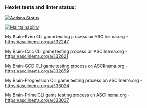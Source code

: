 ### Hexlet tests and linter status:
[![Actions Status](https://github.com/mapseam/php-project-45/actions/workflows/hexlet-check.yml/badge.svg)](https://github.com/mapseam/php-project-45/actions)

[![Maintainability](https://api.codeclimate.com/v1/badges/7efcc09271ed770d1344/maintainability)](https://codeclimate.com/github/mapseam/php-project-45/maintainability)

My Brain-Even CLI game testing process on ASCIInema.org - https://asciinema.org/a/632247

My Brain-Calc CLI game testing process on ASCIInema.org -https://asciinema.org/a/632621

My Brain-GCD CLI game testing process on ASCIInema.org - https://asciinema.org/a/632659

My Brain-Progression CLI game testing process on ASCIInema.org - https://asciinema.org/a/633024

My Brain-Prime CLI game testing process on ASCIInema.org - https://asciinema.org/a/633037




